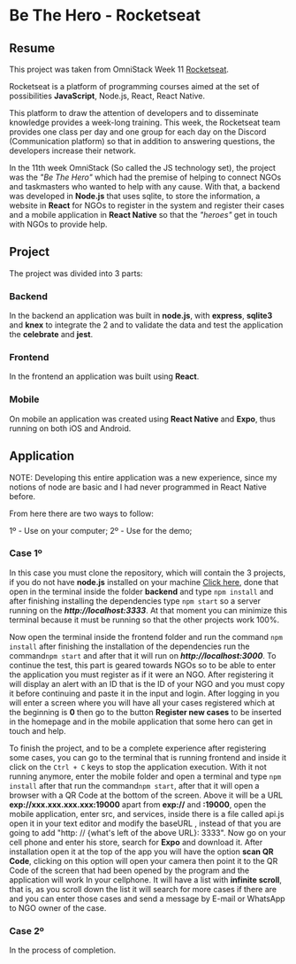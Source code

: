 # Be The Hero - Rocketseat

## Resume

This project was taken from OmniStack Week 11 [Rocketseat](<[https://rocketseat.com.br/](https://rocketseat.com.br/)>).

Rocketseat is a platform of programming courses aimed at the set of possibilities **JavaScript**, Node.js, React, React Native.

This platform to draw the attention of developers and to disseminate knowledge provides a week-long training. This week, the Rocketseat team provides one class per day and one group for each day on the Discord (Communication platform) so that in addition to answering questions, the developers increase their network.

In the 11th week OmniStack (So called the JS technology set), the project was the _"Be The Hero"_ which had the premise of helping to connect NGOs and taskmasters who wanted to help with any cause. With that, a backend was developed in **Node.js** that uses sqlite, to store the information, a website in **React** for NGOs to register in the system and register their cases and a mobile application in **React Native** so that the _"heroes"_ get in touch with NGOs to provide help.

## Project

The project was divided into 3 parts:

### Backend

In the backend an application was built in **node.js**, with **express**, **sqlite3** and **knex** to integrate the 2 and to validate the data and test the application the **celebrate** and **jest**.

### Frontend

In the frontend an application was built using **React**.

### Mobile

On mobile an application was created using **React Native** and **Expo**, thus running on both iOS and Android.

## Application

NOTE: Developing this entire application was a new experience, since my notions of node are basic and I had never programmed in React Native before.

From here there are two ways to follow:

1º - Use on your computer;
2º - Use for the demo;

### Case 1º

In this case you must clone the repository, which will contain the 3 projects, if you do not have **node.js** installed on your machine [Click here](<[https://nodejs.org/en/](https://nodejs.org/en/)>), done that open in the terminal inside the folder **backend** and type `npm install` and after finishing installing the dependencies type `npm start` so a server running on the **_http://localhost:3333_**. At that moment you can minimize this terminal because it must be running so that the other projects work 100%.

Now open the terminal inside the frontend folder and run the command `npm install` after finishing the installation of the dependencies run the command`npm start` and after that it will run on **_http://localhost:3000_**. To continue the test, this part is geared towards NGOs so to be able to enter the application you must register as if it were an NGO. After registering it will display an alert with an ID that is the ID of your NGO and you must copy it before continuing and paste it in the input and login.
After logging in you will enter a screen where you will have all your cases registered which at the beginning is **0** then go to the button **Register new cases** to be inserted in the homepage and in the mobile application that some hero can get in touch and help.

To finish the project, and to be a complete experience after registering some cases, you can go to the terminal that is running frontend and inside it click on the `Ctrl + C` keys to stop the application execution. With it not running anymore, enter the mobile folder and open a terminal and type `npm install` after that run the command`npm start`, after that it will open a
browser with a QR Code at the bottom of the screen. Above it will be a URL **exp://xxx.xxx.xxx.xxx:19000** apart from **exp://** and **:19000**, open the mobile application, enter src, and services, inside there is a file called api.js open it in your text editor and modify the baseURL , instead of that you are going to add "http: // {what's left of the above URL}: 3333".
Now go on your cell phone and enter his store, search for **Expo** and download it.
After installation open it at the top of the app you will have the option **scan QR Code**, clicking on this option will open your camera then point it to the QR Code of the screen that had been opened by the program and the application will work In your cellphone. It will have a list with **infinite scroll**, that is, as you scroll down the list it will search for more cases if there are and you can enter those cases and send a message by E-mail or WhatsApp to NGO owner of the case.

### Case 2º

In the process of completion.
